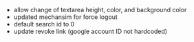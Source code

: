 - allow change of textarea height, color, and background color
- updated mechansim for force logout
- default search id to 0
- update revoke link (google account ID not hardcoded)
